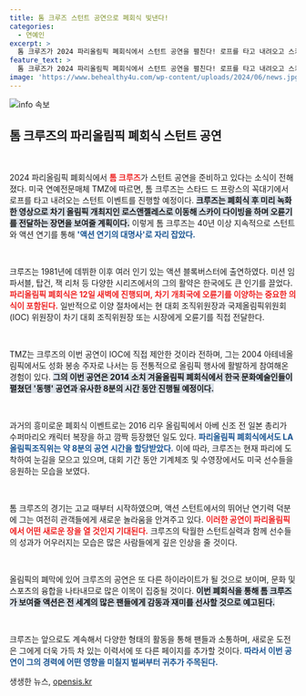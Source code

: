 ```yaml
---
title: 톰 크루즈 스턴트 공연으로 폐회식 빛낸다!
categories:
  - 연예인
excerpt: >
  톰 크루즈가 2024 파리올림픽 폐회식에서 스턴트 공연을 펼친다! 로프를 타고 내려오고 스카이 다이빙으로 LA에 오륜기를 전달하는 그의 화려한 모습을 기대해 보세요.
feature_text: >
  톰 크루즈가 2024 파리올림픽 폐회식에서 스턴트 공연을 펼친다! 로프를 타고 내려오고 스카이 다이빙으로 LA에 오륜기를 전달하는 그의 화려한 모습을 기대해 보세요.
image: 'https://www.behealthy4u.com/wp-content/uploads/2024/06/news.jpg'
---
```


<p><img src="https://www.behealthy4u.com/wp-content/uploads/2024/06/news.jpg" alt="info 속보" /></p>

<h2 data-ke-size="size26">톰 크루즈의 파리올림픽 폐회식 스턴트 공연</h2>

<p data-ke-size="size16">&nbsp;</p>

<p>2024 파리올림픽 폐회식에서 <b><span style="color: #ee2323;">톰 크루즈</span></b>가 스턴트 공연을 준비하고 있다는 소식이 전해졌다. 미국 연예전문매체 TMZ에 따르면, 톰 크루즈는 스타드 드 프랑스의 꼭대기에서 로프를 타고 내려오는 스턴트 이벤트를 진행할 예정이다. <b><span style="background-color: #21538527;">크루즈는 폐회식 후 미리 녹화한 영상으로 차기 올림픽 개최지인 로스앤젤레스로 이동해 스카이 다이빙을 하며 오륜기를 전달하는 장면을 보여줄 계획이다.</span></b> 이렇게 톰 크루즈는 40년 이상 지속적으로 스턴트와 액션 연기를 통해 <b><span style="color: #1a5490;">'액션 연기의 대명사'로 자리 잡았다.</span></b></p>

<p data-ke-size="size16">&nbsp;</p>

<p>크루즈는 1981년에 데뷔한 이후 여러 인기 있는 액션 블록버스터에 출연하였다. 미션 임파서블, 탑건, 잭 리처 등 다양한 시리즈에서의 그의 활약은 한국에도 큰 인기를 끌었다. <b><span style="color: #ee2323;">파리올림픽 폐회식은 12일 새벽에 진행되며, 차기 개최국에 오륜기를 이양하는 중요한 의식이 포함된다.</span></b> 일반적으로 이양 절차에서는 현 대회 조직위원장과 국제올림픽위원회(IOC) 위원장이 차기 대회 조직위원장 또는 시장에게 오륜기를 직접 전달한다. </p>

<p data-ke-size="size16">&nbsp;</p>

<p>TMZ는 크루즈의 이번 공연이 IOC에 직접 제안한 것이라 전하며, 그는 2004 아테네올림픽에서도 성화 봉송 주자로 나서는 등 전통적으로 올림픽 행사에 활발하게 참여해온 경험이 있다. <b><span style="background-color: #21538527;">그의 이번 공연은 2014 소치 겨울올림픽 폐회식에서 한국 문화예술인들이 펼쳤던 '동행' 공연과 유사한 8분의 시간 동안 진행될 예정이다.</span></b> </p>

<p data-ke-size="size16">&nbsp;</p>

<p>과거의 흥미로운 폐회식 이벤트로는 2016 리우 올림픽에서 아베 신조 전 일본 총리가 수퍼마리오 캐릭터 복장을 하고 깜짝 등장했던 일도 있다. <b><span style="color: #1a5490;">파리올림픽 폐회식에서도 LA올림픽조직위는 약 8분의 공연 시간을 할당받았다.</span></b> 이에 따라, 크루즈는 현재 파리에 도착하여 눈길을 모으고 있으며, 대회 기간 동안 기계체조 및 수영장에서도 미국 선수들을 응원하는 모습을 보였다. </p>

<p data-ke-size="size16">&nbsp;</p>

<p>톰 크루즈의 경기는 고교 때부터 시작하였으며, 액션 스턴트에서의 뛰어난 연기력 덕분에 그는 여전히 관객들에게 새로운 놀라움을 안겨주고 있다. <b><span style="color: #ee2323;">이러한 공연이 파리올림픽에서 어떤 새로운 장을 열 것인지 기대된다.</span></b> 크루즈의 탁월한 스턴트실력과 함께 선수들의 성과가 어우러지는 모습은 많은 사람들에게 깊은 인상을 줄 것이다. </p>

<p data-ke-size="size16">&nbsp;</p>

<p>올림픽의 폐막에 있어 크루즈의 공연은 또 다른 하이라이트가 될 것으로 보이며, 문화 및 스포츠의 융합을 나타내므로 많은 이목이 집중될 것이다. <b><span style="background-color: #21538527;">이번 폐회식을 통해 톰 크루즈가 보여줄 액션은 전 세계의 많은 팬들에게 감동과 재미를 선사할 것으로 예고된다.</span></b> </p>

<p data-ke-size="size16">&nbsp;</p>

<p>크루즈는 앞으로도 계속해서 다양한 형태의 활동을 통해 팬들과 소통하며, 새로운 도전은 그에게 더욱 가득 차 있는 이력서에 또 다른 페이지를 추가할 것이다. <b><span style="color: #1a5490;">따라서 이번 공연이 그의 경력에 어떤 영향을 미칠지 벌써부터 귀추가 주목된다.</span></b></p>
생생한 뉴스, <a href="https://opensis.kr" rel="dofollow">opensis.kr</a>


